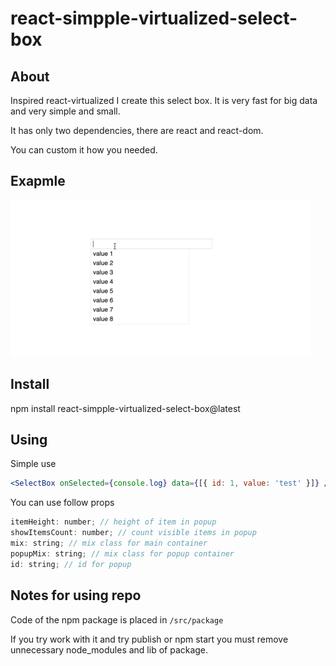 # react-simpple-virtualized-select-box

## About

Inspired react-virtualized I create this select box. It is very fast for big data and very simple and small.

It has only two dependencies, there are react and react-dom.

You can custom it how you needed.

## Exapmle

![video example](https://github.com/or4/react-simpple-virtualized-select-box/blob/master/video.gif)

## Install

npm install react-simpple-virtualized-select-box@latest

## Using

Simple use

```jsx
<SelectBox onSelected={console.log} data={[{ id: 1, value: 'test' }]} />
```

You can use follow props

```js
itemHeight: number; // height of item in popup
showItemsCount: number; // count visible items in popup
mix: string; // mix class for main container
popupMix: string; // mix class for popup container
id: string; // id for popup
```

## Notes for using repo

Code of the npm package is placed in `/src/package`

If you try work with it and try publish or npm start you must remove unnecessary node_modules and lib of package.
